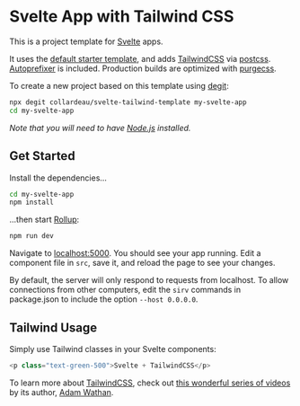 # Svelte App with Tailwind CSS

This is a project template for [Svelte](https://svelte.dev) apps.

It uses the [default starter template](https://github.com/sveltejs/template), and adds [TailwindCSS](https://tailwindcss.com/) via [postcss](https://postcss.org/). [Autoprefixer](https://www.npmjs.com/package/autoprefixer) is included. Production builds are optimized with [purgecss](https://github.com/FullHuman/purgecss).

To create a new project based on this template using [degit](https://github.com/Rich-Harris/degit):

```bash
npx degit collardeau/svelte-tailwind-template my-svelte-app
cd my-svelte-app
```

_Note that you will need to have [Node.js](https://nodejs.org) installed._

## Get Started

Install the dependencies...

```bash
cd my-svelte-app
npm install
```

...then start [Rollup](https://rollupjs.org):

```bash
npm run dev
```

Navigate to [localhost:5000](http://localhost:5000). You should see your app running. Edit a component file in `src`, save it, and reload the page to see your changes.

By default, the server will only respond to requests from localhost. To allow connections from other computers, edit the `sirv` commands in package.json to include the option `--host 0.0.0.0`.

## Tailwind Usage

Simply use Tailwind classes in your Svelte components:

```javascript
<p class="text-green-500">Svelte + TailwindCSS</p>
```

 To learn more about [TailwindCSS](https://tailwindcss.com/), check out [this wonderful series of videos](https://www.youtube.com/watch?v=Ybybd3GCNn4&list=PL7CcGwsqRpSM3w9BT_21tUU8JN2SnyckR&index=2) by its author,  [Adam Wathan](https://twitter.com/adamwathan). 
